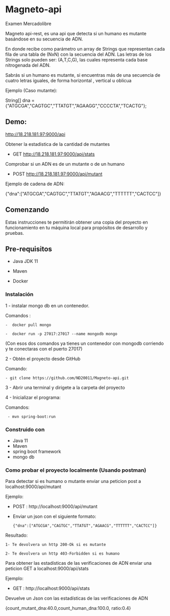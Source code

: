 # Magneto-api



Examen Mercadolibre

Magneto api-rest, es una api que detecta si un humano es mutante basándose en su secuencia de ADN.

En donde recibe como parámetro un array de Strings que representan cada fila de una tabla
de (NxN) con la secuencia del ADN. Las letras de los Strings solo pueden ser: (A,T,C,G), las
cuales representa cada base nitrogenada del ADN.

Sabrás si un humano es mutante, si encuentras más de una secuencia de cuatro letras
iguales, de forma  horizontal , vertical u oblicua

Ejemplo (Caso mutante):

String[] dna = {"ATGCGA","CAGTGC","TTATGT","AGAAGG","CCCCTA","TCACTG"};



## Demo:
   http://18.218.181.97:9000/api    

Obtener la estadistica de la cantidad de mutantes
- GET http://18.218.181.97:9000/api/stats 

Comprobar si un ADN es de un mutante o de un humano 
  - POST http://18.218.181.97:9000/api/mutant 
   
 Ejemplo de cadena de ADN:
 
 {"dna":["ATGCGA","CAGTGC","TTATGT","AGAACG","TTTTTT","CACTCC"]}

 


## Comenzando
Estas instrucciones te permitirán obtener una copia del proyecto en funcionamiento en tu máquina local para propósitos de desarrollo y pruebas.

## Pre-requisitos

- Java  JDK 11

- Maven

- Docker 


### Instalación 

1 - instalar  mongo db en un contenedor. 

 Comandos : 
 
    -  docker pull mongo
    
    -  docker run -p 27017:27017 --name mongodb mongo 

   (Con esos dos comandos ya tienes un contenedor con mongodb corriendo y te conectaras con el puerto 27017)

2 - Obtén el proyecto desde GitHub

 Comando:
 
    - git clone https://github.com/ND20011/Magneto-api.git


3 - Abrir una terminal y dirigete a la carpeta del proyecto


4 - Inicializar el programa: 

 Comandos:

     - mvn spring-boot:run

### Construido con  

- Java 11
- Maven
- spring boot framework
- mongo db 


### Como probar el proyecto localmente   (Usando postman)

   Para detectar si es humano o mutante enviar una peticion post a localhost:9000/api/mutant
   
   Ejemplo:
   
   - POST : http://localhost:9000/api/mutant
    
   - Enviar un json con el siguiente formato: 
  
         {"dna":["ATGCGA","CAGTGC","TTATGT","AGAACG","TTTTTT","CACTCC"]}
    
   Resultado: 
   
    1- Te devolvera un http 200-Ok si es mutante 
   
    2- Te devolvera un http 403-Forbidden si es humano 
           


Para obtener las estadísticas de las verificaciones de ADN enviar una peticion GET a localhost:9000/api/stats

   Ejemplo:
 
   - GET : http://localhost:9000/api/stats
 
  Devuelve un Json con las estadísticas de las verificaciones de ADN
 
   {count_mutant_dna:40.0,count_human_dna:100.0, ratio:0.4}

